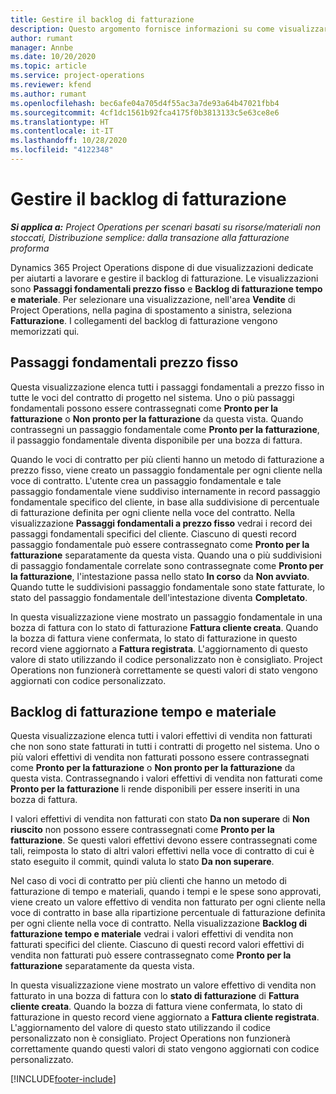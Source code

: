 ```yaml
---
title: Gestire il backlog di fatturazione
description: Questo argomento fornisce informazioni su come visualizzare e lavorare con il backlog di fatturazione in Project Operations.
author: rumant
manager: Annbe
ms.date: 10/20/2020
ms.topic: article
ms.service: project-operations
ms.reviewer: kfend
ms.author: rumant
ms.openlocfilehash: bec6afe04a705d4f55ac3a7de93a64b47021fbb4
ms.sourcegitcommit: 4cf1dc1561b92fca4175f0b3813133c5e63ce8e6
ms.translationtype: HT
ms.contentlocale: it-IT
ms.lasthandoff: 10/28/2020
ms.locfileid: "4122348"
---
```

# <a name="manage-the-billing-backlog"></a>Gestire il backlog di fatturazione

_**Si applica a:** Project Operations per scenari basati su risorse/materiali non stoccati, Distribuzione semplice: dalla transazione alla fatturazione proforma_

Dynamics 365 Project Operations dispone di due visualizzazioni dedicate per aiutarti a lavorare e gestire il backlog di fatturazione. Le visualizzazioni sono **Passaggi fondamentali prezzo fisso** e **Backlog di fatturazione tempo e materiale**. Per selezionare una visualizzazione, nell'area **Vendite** di Project Operations, nella pagina di spostamento a sinistra, seleziona **Fatturazione**. I collegamenti del backlog di fatturazione vengono memorizzati qui.

## <a name="fixed-price-milestones"></a>Passaggi fondamentali prezzo fisso

Questa visualizzazione elenca tutti i passaggi fondamentali a prezzo fisso in tutte le voci del contratto di progetto nel sistema. Uno o più passaggi fondamentali possono essere contrassegnati come **Pronto per la fatturazione** o **Non pronto per la fatturazione** da questa vista. Quando contrassegni un passaggio fondamentale come **Pronto per la fatturazione**, il passaggio fondamentale diventa disponibile per una bozza di fattura.

Quando le voci di contratto per più clienti hanno un metodo di fatturazione a prezzo fisso, viene creato un passaggio fondamentale per ogni cliente nella voce di contratto. L'utente crea un passaggio fondamentale e tale passaggio fondamentale viene suddiviso internamente in record passaggio fondamentale specifico del cliente, in base alla suddivisione di percentuale di fatturazione definita per ogni cliente nella voce del contratto. Nella visualizzazione **Passaggi fondamentali a prezzo fisso** vedrai i record dei passaggi fondamentali specifici del cliente. Ciascuno di questi record passaggio fondamentale può essere contrassegnato come **Pronto per la fatturazione** separatamente da questa vista. Quando una o più suddivisioni di passaggio fondamentale correlate sono contrassegnate come **Pronto per la fatturazione**, l'intestazione passa nello stato **In corso** da **Non avviato**. Quando tutte le suddivisioni passaggio fondamentale sono state fatturate, lo stato del passaggio fondamentale dell'intestazione diventa **Completato**.

In questa visualizzazione viene mostrato un passaggio fondamentale in una bozza di fattura con lo stato di fatturazione **Fattura cliente creata**. Quando la bozza di fattura viene confermata, lo stato di fatturazione in questo record viene aggiornato a **Fattura registrata**. L'aggiornamento di questo valore di stato utilizzando il codice personalizzato non è consigliato. Project Operations non funzionerà correttamente se questi valori di stato vengono aggiornati con codice personalizzato.

## <a name="time-and-material-billing-backlog"></a>Backlog di fatturazione tempo e materiale

Questa visualizzazione elenca tutti i valori effettivi di vendita non fatturati che non sono state fatturati in tutti i contratti di progetto nel sistema. Uno o più valori effettivi di vendita non fatturati possono essere contrassegnati come **Pronto per la fatturazione** o **Non pronto per la fatturazione** da questa vista. Contrassegnando i valori effettivi di vendita non fatturati come **Pronto per la fatturazione** li rende disponibili per essere inseriti in una bozza di fattura.

I valori effettivi di vendita non fatturati con stato **Da non superare** di **Non riuscito** non possono essere contrassegnati come **Pronto per la fatturazione**. Se questi valori effettivi devono essere contrassegnati come tali, reimposta lo stato di altri valori effettivi nella voce di contratto di cui è stato eseguito il commit, quindi valuta lo stato **Da non superare**.

Nel caso di voci di contratto per più clienti che hanno un metodo di fatturazione di tempo e materiali, quando i tempi e le spese sono approvati, viene creato un valore effettivo di vendita non fatturato per ogni cliente nella voce di contratto in base alla ripartizione percentuale di fatturazione definita per ogni cliente nella voce di contratto. Nella visualizzazione **Backlog di fatturazione tempo e materiale** vedrai i valori effettivi di vendita non fatturati specifici del cliente. Ciascuno di questi record valori effettivi di vendita non fatturati può essere contrassegnato come **Pronto per la fatturazione** separatamente da questa vista.

In questa visualizzazione viene mostrato un valore effettivo di vendita non fatturato in una bozza di fattura con lo **stato di fatturazione** di **Fattura cliente creata**. Quando la bozza di fattura viene confermata, lo stato di fatturazione in questo record viene aggiornato a **Fattura cliente registrata**. L'aggiornamento del valore di questo stato utilizzando il codice personalizzato non è consigliato. Project Operations non funzionerà correttamente quando questi valori di stato vengono aggiornati con codice personalizzato.


[!INCLUDE[footer-include](../includes/footer-banner.md)]